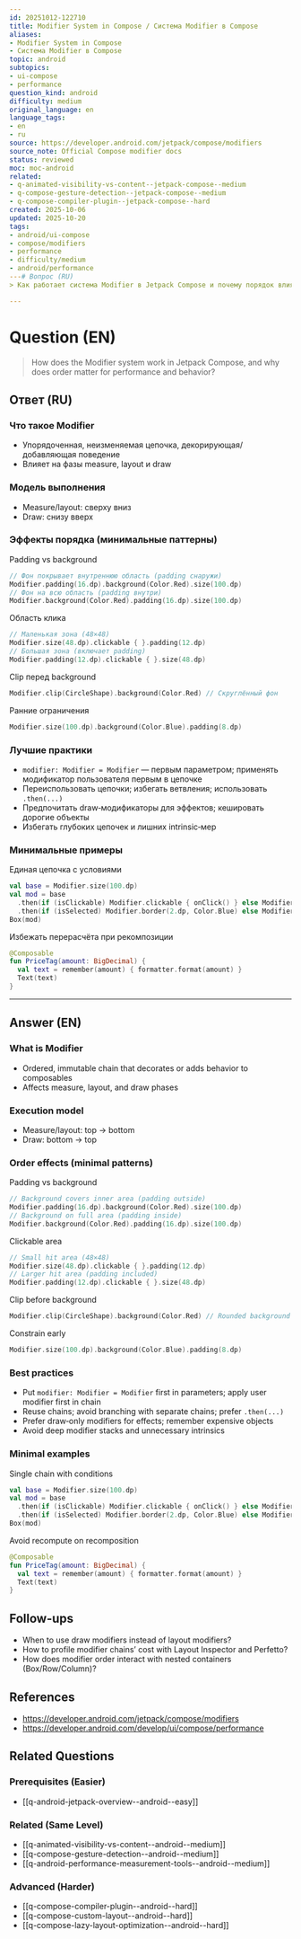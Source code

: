 ```yaml
---
id: 20251012-122710
title: Modifier System in Compose / Система Modifier в Compose
aliases:
- Modifier System in Compose
- Система Modifier в Compose
topic: android
subtopics:
- ui-compose
- performance
question_kind: android
difficulty: medium
original_language: en
language_tags:
- en
- ru
source: https://developer.android.com/jetpack/compose/modifiers
source_note: Official Compose modifier docs
status: reviewed
moc: moc-android
related:
- q-animated-visibility-vs-content--jetpack-compose--medium
- q-compose-gesture-detection--jetpack-compose--medium
- q-compose-compiler-plugin--jetpack-compose--hard
created: 2025-10-06
updated: 2025-10-20
tags:
- android/ui-compose
- compose/modifiers
- performance
- difficulty/medium
- android/performance
---# Вопрос (RU)
> Как работает система Modifier в Jetpack Compose и почему порядок влияет на поведение и производительность?

---
```


# Question (EN)
> How does the Modifier system work in Jetpack Compose, and why does order matter for performance and behavior?

## Ответ (RU)

### Что такое Modifier
- Упорядоченная, неизменяемая цепочка, декорирующая/добавляющая поведение
- Влияет на фазы measure, layout и draw

### Модель выполнения
- Measure/layout: сверху вниз
- Draw: снизу вверх

### Эффекты порядка (минимальные паттерны)
Padding vs background
```kotlin
// Фон покрывает внутреннюю область (padding снаружи)
Modifier.padding(16.dp).background(Color.Red).size(100.dp)
// Фон на всю область (padding внутри)
Modifier.background(Color.Red).padding(16.dp).size(100.dp)
```
Область клика
```kotlin
// Маленькая зона (48×48)
Modifier.size(48.dp).clickable { }.padding(12.dp)
// Большая зона (включает padding)
Modifier.padding(12.dp).clickable { }.size(48.dp)
```
Clip перед background
```kotlin
Modifier.clip(CircleShape).background(Color.Red) // Скруглённый фон
```
Ранние ограничения
```kotlin
Modifier.size(100.dp).background(Color.Blue).padding(8.dp)
```

### Лучшие практики
- `modifier: Modifier = Modifier` — первым параметром; применять модификатор пользователя первым в цепочке
- Переиспользовать цепочки; избегать ветвления; использовать `.then(...)`
- Предпочитать draw‑модификаторы для эффектов; кешировать дорогие объекты
- Избегать глубоких цепочек и лишних intrinsic‑мер

### Минимальные примеры
Единая цепочка с условиями
```kotlin
val base = Modifier.size(100.dp)
val mod = base
  .then(if (isClickable) Modifier.clickable { onClick() } else Modifier)
  .then(if (isSelected) Modifier.border(2.dp, Color.Blue) else Modifier)
Box(mod)
```
Избежать перерасчёта при рекомпозиции
```kotlin
@Composable
fun PriceTag(amount: BigDecimal) {
  val text = remember(amount) { formatter.format(amount) }
  Text(text)
}
```

---

## Answer (EN)

### What is Modifier
- Ordered, immutable chain that decorates or adds behavior to composables
- Affects measure, layout, and draw phases

### Execution model
- Measure/layout: top → bottom
- Draw: bottom → top

### Order effects (minimal patterns)
Padding vs background
```kotlin
// Background covers inner area (padding outside)
Modifier.padding(16.dp).background(Color.Red).size(100.dp)
// Background on full area (padding inside)
Modifier.background(Color.Red).padding(16.dp).size(100.dp)
```
Clickable area
```kotlin
// Small hit area (48×48)
Modifier.size(48.dp).clickable { }.padding(12.dp)
// Larger hit area (padding included)
Modifier.padding(12.dp).clickable { }.size(48.dp)
```
Clip before background
```kotlin
Modifier.clip(CircleShape).background(Color.Red) // Rounded background
```
Constrain early
```kotlin
Modifier.size(100.dp).background(Color.Blue).padding(8.dp)
```

### Best practices
- Put `modifier: Modifier = Modifier` first in parameters; apply user modifier first in chain
- Reuse chains; avoid branching with separate chains; prefer `.then(...)`
- Prefer draw‑only modifiers for effects; remember expensive objects
- Avoid deep modifier stacks and unnecessary intrinsics

### Minimal examples
Single chain with conditions
```kotlin
val base = Modifier.size(100.dp)
val mod = base
  .then(if (isClickable) Modifier.clickable { onClick() } else Modifier)
  .then(if (isSelected) Modifier.border(2.dp, Color.Blue) else Modifier)
Box(mod)
```
Avoid recompute on recomposition
```kotlin
@Composable
fun PriceTag(amount: BigDecimal) {
  val text = remember(amount) { formatter.format(amount) }
  Text(text)
}
```

## Follow-ups
- When to use draw modifiers instead of layout modifiers?
- How to profile modifier chains’ cost with Layout Inspector and Perfetto?
- How does modifier order interact with nested containers (Box/Row/Column)?

## References
- https://developer.android.com/jetpack/compose/modifiers
- https://developer.android.com/develop/ui/compose/performance

## Related Questions

### Prerequisites (Easier)
- [[q-android-jetpack-overview--android--easy]]

### Related (Same Level)
- [[q-animated-visibility-vs-content--android--medium]]
- [[q-compose-gesture-detection--android--medium]]
- [[q-android-performance-measurement-tools--android--medium]]

### Advanced (Harder)
- [[q-compose-compiler-plugin--android--hard]]
- [[q-compose-custom-layout--android--hard]]
- [[q-compose-lazy-layout-optimization--android--hard]]

